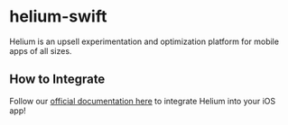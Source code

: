 # helium-swift

Helium is an upsell experimentation and optimization platform for mobile apps of all sizes.

## How to Integrate

Follow our [official documentation here](https://docs.tryhelium.com/sdk/quickstart-ios) to integrate Helium into your iOS app!
